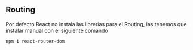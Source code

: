 ## Routing
Por defecto React no instala las librerias para el Routing, las tenemos que instalar manual con el siguiente comando
```
npm i react-router-dom
```